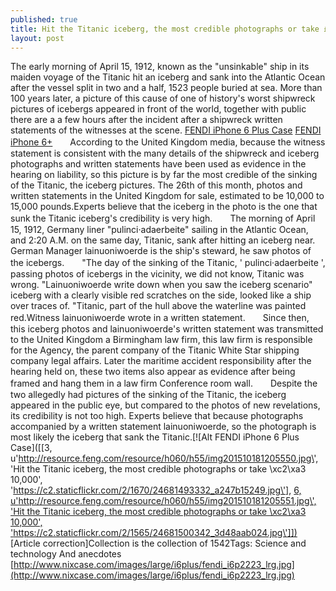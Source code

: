 ```yaml
---
published: true
title: Hit the Titanic iceberg, the most credible photographs or take £ 10,000
layout: post
---
```

The early morning of April 15, 1912, known as the \"unsinkable\" ship in its maiden voyage of the Titanic hit an iceberg and sank into the Atlantic Ocean after the vessel split in two and a half, 1523 people buried at sea. More than 100 years later, a picture of this cause of one of history\'s worst shipwreck pictures of icebergs appeared in front of the world, together with public there are a a few hours after the incident after a shipwreck written statements of the witnesses at the scene. [FENDI iPhone 6 Plus Case](http://www.nixcase.com/fendi-karlito-iphone-6-plus-case-black-p-5234.html) [FENDI iPhone 6+](http://cathkidston2015.tumblr.com/post/136381484217/internet-woes)　　According to the United Kingdom media, because the witness statement is consistent with the many details of the shipwreck and iceberg photographs and written statements have been used as evidence in the hearing on liability, so this picture is by far the most credible of the sinking of the Titanic, the iceberg pictures. The 26th of this month, photos and written statements in the United Kingdom for sale, estimated to be 10,000 to 15,000 pounds.Experts believe that the iceberg in the photo is the one that sunk the Titanic iceberg\'s credibility is very high.　　The morning of April 15, 1912, Germany liner \"pulinci·adaerbeite\" sailing in the Atlantic Ocean, and 2:20 A.M. on the same day, Titanic, sank after hitting an iceberg near. German Manager lainuoniwoerde is the ship\'s steward, he saw photos of the icebergs.　　\"The day of the sinking of the Titanic, \' pulinci·adaerbeite \', passing photos of icebergs in the vicinity, we did not know, Titanic was wrong. \"Lainuoniwoerde write down when you saw the iceberg scenario\" iceberg with a clearly visible red scratches on the side, looked like a ship over traces of. \"Titanic, part of the hull above the waterline was painted red.Witness lainuoniwoerde wrote in a written statement.　　Since then, this iceberg photos and lainuoniwoerde\'s written statement was transmitted to the United Kingdom a Birmingham law firm, this law firm is responsible for the Agency, the parent company of the Titanic White Star shipping company legal affairs. Later the maritime accident responsibility after the hearing held on, these two items also appear as evidence after being framed and hang them in a law firm Conference room wall.　　Despite the two allegedly had pictures of the sinking of the Titanic, the iceberg appeared in the public eye, but compared to the photos of new revelations, its credibility is not too high. Experts believe that because photographs accompanied by a written statement lainuoniwoerde, so the photograph is most likely the iceberg that sank the Titanic.[![Alt FENDI iPhone 6 Plus Case]([[3, u\'http://resource.feng.com/resource/h060/h55/img201510181205550.jpg\', \'Hit the Titanic iceberg, the most credible photographs or take \\xc2\\xa3 10,000\', \'https://c2.staticflickr.com/2/1670/24681493332_a247b15249.jpg\'], [6, u\'http://resource.feng.com/resource/h060/h55/img201510181205551.jpg\', \'Hit the Titanic iceberg, the most credible photographs or take \\xc2\\xa3 10,000\', \'https://c2.staticflickr.com/2/1565/24681500342_3d48aab024.jpg\']])](http://www.nixcase.com/fendi-karlito-iphone-6-plus-case-black-p-5234.html)[Article correction]Collection is the collection of 1542Tags: Science and technology And anecdotes [http://www.nixcase.com/images/large/i6plus/fendi_i6p2223_lrg.jpg](http://www.nixcase.com/images/large/i6plus/fendi_i6p2223_lrg.jpg)